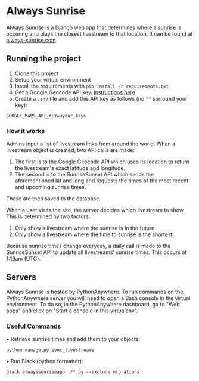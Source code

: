 # Always Sunrise

Always Sunrise is a Django web app that determines where a sunrise is occuring and plays the closest livestream to that location. It can be found at [always-sunrise.com](http://www.always-sunrise.com/).

## Running the project

1. Clone this project
2. Setup your virtual environment
3. Install the requirements with `pip install -r requirements.txt`
4. Get a Google Geocode API key. [Instructions here](https://developers.google.com/maps/documentation/geocoding/get-api-key).
5. Create a `.env` file and add this API key as follows (no `""` surround your key):
```
GOOGLE_MAPS_API_KEY=<your_key>
```

### How it works

Admins input a list of livestream links from around the world. When a livestream object is created, two API calls are made:
1. The first is to the Google Geocode API which uses its location to return the livestream's exact latitude and longitude.
2. The second is to the SunriseSunset API which sends the aforementioned lat and long and requests the times of the most recent and upcoming sunrise times.

These are then saved to the database.

When a user visits the site, the server decides which livestream to show. This is determined by two factors:
1. Only show a livestream where the sunrise is in the future
2. Only show a livestream where the time to sunrise is the shortest

Because sunrise times change everyday, a daily call is made to the SunriseSunset API to update all livestreams' sunrise times. This occurs at 1:19am (UTC).

## Servers

Always Sunrise is hosted by PythonAnywhere. To run commands on the PythonAnywhere server you will need to open a Bash console in the virtual environment. To do so, in the PythonAnywhere dashboard, go to "Web apps" and click on "Start a console in this virtualenv".

### Useful Commands
• Retrieve sunrise times and add them to your objects:
```
python manage.py sync_livestreams
```
• Run Black (python formatter): 
```
black alwayssunriseapp ./*.py --exclude migrations
```



